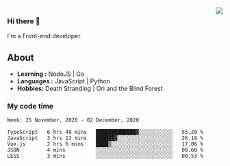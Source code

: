 <img align='right' src="https://github-readme-stats.vercel.app/api?username=strugglebak&show_icons=true">

### Hi there 👋

I'm a Front-end developer

## About

-  **Learning :** NodeJS | Go
-  **Languages :** JavaScript | Python
-  **Hobbies:** Death Stranding | Ori and the Blind Forest

### My code time

<!--START_SECTION:waka-->
```text
Week: 25 November, 2020 - 02 December, 2020

TypeScript   6 hrs 48 mins   █████████████▓░░░░░░░░░░░   55.29 % 
JavaScript   3 hrs 13 mins   ██████▓░░░░░░░░░░░░░░░░░░   26.18 % 
Vue.js       2 hrs 6 mins    ████▒░░░░░░░░░░░░░░░░░░░░   17.06 % 
JSON         4 mins          ░░░░░░░░░░░░░░░░░░░░░░░░░   00.60 % 
LESS         3 mins          ░░░░░░░░░░░░░░░░░░░░░░░░░   00.53 % 
```
<!--END_SECTION:waka-->
